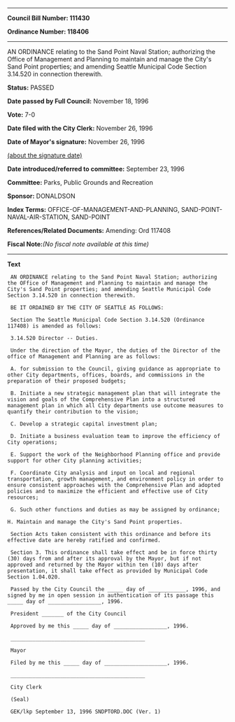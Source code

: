 

********

**Council Bill Number: 111430**
   
**Ordinance Number: 118406**
********

 AN ORDINANCE relating to the Sand Point Naval Station; authorizing the Office of Management and Planning to maintain and manage the City's Sand Point properties; and amending Seattle Municipal Code Section 3.14.520 in connection therewith.

**Status:** PASSED
   
**Date passed by Full Council:** November 18, 1996
   
**Vote:** 7-0
   
**Date filed with the City Clerk:** November 26, 1996
   
**Date of Mayor's signature:** November 26, 1996
   
[(about the signature date)](/~public/approvaldate.htm)
   
   
   
**Date introduced/referred to committee:** September 23, 1996
   
**Committee:** Parks, Public Grounds and Recreation
   
**Sponsor:** DONALDSON
   
   
**Index Terms:** OFFICE-OF-MANAGEMENT-AND-PLANNING, SAND-POINT-NAVAL-AIR-STATION, SAND-POINT

**References/Related Documents:** Amending: Ord 117408

**Fiscal Note:**_(No fiscal note available at this time)_

********

**Text**
   
```
 AN ORDINANCE relating to the Sand Point Naval Station; authorizing the OFfice of Management and Planning to maintain and manage the City's Sand Point properties; and amending Seattle Municipal Code Section 3.14.520 in connection therewith.

 BE IT ORDAINED BY THE CITY OF SEATTLE AS FOLLOWS:

 Section The Seattle Municipal Code Section 3.14.520 (Ordinance 117408) is amended as follows:

 3.14.520 Director -- Duties.

 Under the direction of the Mayor, the duties of the Director of the office of Management and Planning are as follows:

 A. for submission to the Council, giving guidance as appropriate to other City departments, offices, boards, and commissions in the preparation of their proposed budgets;

 B. Initiate a new strategic management plan that will integrate the vision and goals of the Comprehensive Plan into a structured management plan in which all City departments use outcome measures to quantify their contribution to the vision;

 C. Develop a strategic capital investment plan;

 D. Initiate a business evaluation team to improve the efficiency of City operations;

 E. Support the work of the Neighborhood Planning office and provide support for other City planning activities;

 F. Coordinate City analysis and input on local and regional transportation, growth management, and environment policy in order to ensure consistent approaches with the Comprehensive Plan and adopted policies and to maximize the efficient and effective use of City resources;

 G. Such other functions and duties as may be assigned by ordinance;

H. Maintain and manage the City's Sand Point properties.

 Section Acts taken consistent with this ordinance and before its effective date are hereby ratified and confirmed.

 Section 3. This ordinance shall take effect and be in force thirty (30) days from and after its approval by the Mayor, but if not approved and returned by the Mayor within ten (10) days after presentation, it shall take effect as provided by Municipal Code Section 1.04.020.

 Passed by the City Council the _____ day of ____________, 1996, and signed by me in open session in authentication of its passage this _____ day of _________________, 1996.

 President _______ of the City Council

 Approved by me this _____ day of _________________, 1996.

 ___________________________________________

 Mayor

 Filed by me this _____ day of ____________________, 1996.

 ___________________________________________

 City Clerk

 (Seal)

 GEK/lkp September 13, 1996 SNDPTORD.DOC (Ver. 1)

```
